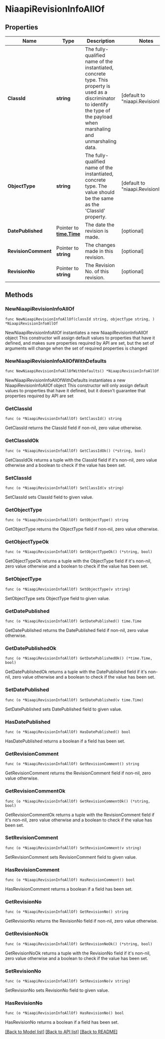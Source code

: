 # NiaapiRevisionInfoAllOf

## Properties

Name | Type | Description | Notes
------------ | ------------- | ------------- | -------------
**ClassId** | **string** | The fully-qualified name of the instantiated, concrete type. This property is used as a discriminator to identify the type of the payload when marshaling and unmarshaling data. | [default to "niaapi.RevisionInfo"]
**ObjectType** | **string** | The fully-qualified name of the instantiated, concrete type. The value should be the same as the &#39;ClassId&#39; property. | [default to "niaapi.RevisionInfo"]
**DatePublished** | Pointer to [**time.Time**](time.Time.md) | The date the revision is made. | [optional] 
**RevisionComment** | Pointer to **string** | The changes made in this revision. | [optional] 
**RevisionNo** | Pointer to **string** | The Revision No. of this revision. | [optional] 

## Methods

### NewNiaapiRevisionInfoAllOf

`func NewNiaapiRevisionInfoAllOf(classId string, objectType string, ) *NiaapiRevisionInfoAllOf`

NewNiaapiRevisionInfoAllOf instantiates a new NiaapiRevisionInfoAllOf object
This constructor will assign default values to properties that have it defined,
and makes sure properties required by API are set, but the set of arguments
will change when the set of required properties is changed

### NewNiaapiRevisionInfoAllOfWithDefaults

`func NewNiaapiRevisionInfoAllOfWithDefaults() *NiaapiRevisionInfoAllOf`

NewNiaapiRevisionInfoAllOfWithDefaults instantiates a new NiaapiRevisionInfoAllOf object
This constructor will only assign default values to properties that have it defined,
but it doesn't guarantee that properties required by API are set

### GetClassId

`func (o *NiaapiRevisionInfoAllOf) GetClassId() string`

GetClassId returns the ClassId field if non-nil, zero value otherwise.

### GetClassIdOk

`func (o *NiaapiRevisionInfoAllOf) GetClassIdOk() (*string, bool)`

GetClassIdOk returns a tuple with the ClassId field if it's non-nil, zero value otherwise
and a boolean to check if the value has been set.

### SetClassId

`func (o *NiaapiRevisionInfoAllOf) SetClassId(v string)`

SetClassId sets ClassId field to given value.


### GetObjectType

`func (o *NiaapiRevisionInfoAllOf) GetObjectType() string`

GetObjectType returns the ObjectType field if non-nil, zero value otherwise.

### GetObjectTypeOk

`func (o *NiaapiRevisionInfoAllOf) GetObjectTypeOk() (*string, bool)`

GetObjectTypeOk returns a tuple with the ObjectType field if it's non-nil, zero value otherwise
and a boolean to check if the value has been set.

### SetObjectType

`func (o *NiaapiRevisionInfoAllOf) SetObjectType(v string)`

SetObjectType sets ObjectType field to given value.


### GetDatePublished

`func (o *NiaapiRevisionInfoAllOf) GetDatePublished() time.Time`

GetDatePublished returns the DatePublished field if non-nil, zero value otherwise.

### GetDatePublishedOk

`func (o *NiaapiRevisionInfoAllOf) GetDatePublishedOk() (*time.Time, bool)`

GetDatePublishedOk returns a tuple with the DatePublished field if it's non-nil, zero value otherwise
and a boolean to check if the value has been set.

### SetDatePublished

`func (o *NiaapiRevisionInfoAllOf) SetDatePublished(v time.Time)`

SetDatePublished sets DatePublished field to given value.

### HasDatePublished

`func (o *NiaapiRevisionInfoAllOf) HasDatePublished() bool`

HasDatePublished returns a boolean if a field has been set.

### GetRevisionComment

`func (o *NiaapiRevisionInfoAllOf) GetRevisionComment() string`

GetRevisionComment returns the RevisionComment field if non-nil, zero value otherwise.

### GetRevisionCommentOk

`func (o *NiaapiRevisionInfoAllOf) GetRevisionCommentOk() (*string, bool)`

GetRevisionCommentOk returns a tuple with the RevisionComment field if it's non-nil, zero value otherwise
and a boolean to check if the value has been set.

### SetRevisionComment

`func (o *NiaapiRevisionInfoAllOf) SetRevisionComment(v string)`

SetRevisionComment sets RevisionComment field to given value.

### HasRevisionComment

`func (o *NiaapiRevisionInfoAllOf) HasRevisionComment() bool`

HasRevisionComment returns a boolean if a field has been set.

### GetRevisionNo

`func (o *NiaapiRevisionInfoAllOf) GetRevisionNo() string`

GetRevisionNo returns the RevisionNo field if non-nil, zero value otherwise.

### GetRevisionNoOk

`func (o *NiaapiRevisionInfoAllOf) GetRevisionNoOk() (*string, bool)`

GetRevisionNoOk returns a tuple with the RevisionNo field if it's non-nil, zero value otherwise
and a boolean to check if the value has been set.

### SetRevisionNo

`func (o *NiaapiRevisionInfoAllOf) SetRevisionNo(v string)`

SetRevisionNo sets RevisionNo field to given value.

### HasRevisionNo

`func (o *NiaapiRevisionInfoAllOf) HasRevisionNo() bool`

HasRevisionNo returns a boolean if a field has been set.


[[Back to Model list]](../README.md#documentation-for-models) [[Back to API list]](../README.md#documentation-for-api-endpoints) [[Back to README]](../README.md)


